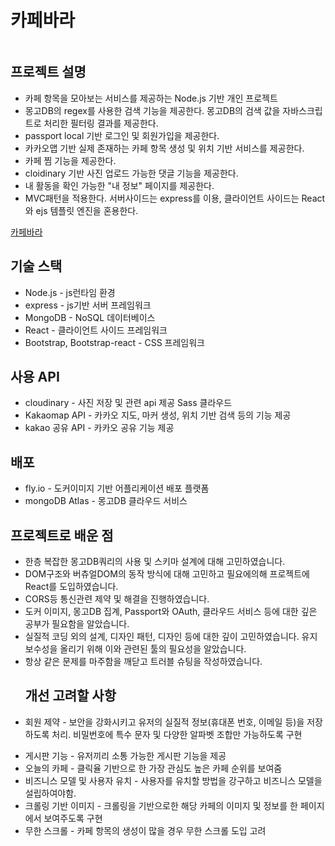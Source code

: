 <h1>카페바라</h1>
<img href="https://github.com/fkthfvk112/cafebara/assets/76651990/9c6cdaea-2652-42f6-9677-894e3820faa3"></img>

<h2>프로젝트 설명</h2>
<ul>
  
  <li>카페 항목을 모아보는 서비스를 제공하는 Node.js 기반 개인 프로젝트</li>
  <li>몽고DB의 regex를 사용한 검색 기능을 제공한다. 몽고DB의 검색 값을 자바스크립트로 처리한 필터링 결과를 제공한다.</li>
  <li>passport local 기반 로그인 및 회원가입을 제공한다.</li>
  <li>카카오맵 기반 실제 존재하는 카페 항목 생성 및 위치 기반 서비스를 제공한다.</li>
  <li>카페 찜 기능을 제공한다.</li>
  <li>cloidinary 기반 사진 업로드 가능한 댓글 기능을 제공한다.</li>
  <li>내 활동을 확인 가능한 "내 정보" 페이지를 제공한다.</li>
  <li>MVC패턴을 적용한다. 서버사이드는 express를 이용, 클라이언트 사이드는 React와 ejs 템플릿 엔진을 혼용한다.</li>
  </ul>
<a href="https://yammycafe.fly.dev/">카페바라</a>
</hr>
<h2>기술 스택</h2>
<ul>
  <li>Node.js - js런타임 환경</li>
  <li>express - js기반 서버 프레임워크</li>
  <li>MongoDB - NoSQL 데이터베이스</li>
  <li>React - 클라이언트 사이드 프레임워크</li>
  <li>Bootstrap, Bootstrap-react - CSS 프레임워크</li>
</ul>
<h2>사용 API</h2>
<ul>
  <li>cloudinary - 사진 저장 및 관련 api 제공 Sass 클라우드</li>
  <li>Kakaomap API - 카카오 지도, 마커 생성, 위치 기반 검색 등의 기능 제공</li>
  <li> kakao 공유 API - 카카오 공유 기능 제공</li>
</ul>
<h2>배포</h2>
<ul>
  <li>fly.io - 도커이미지 기반 어플리케이션 배포 플랫폼</li>
  <li>mongoDB Atlas - 몽고DB 클라우드 서비스 </li>
 </ul>
 </hr>
 <h2>프로젝트로 배운 점</h2>
 <ul>
  <li>한층 복잡한 몽고DB쿼리의 사용 및 스키마 설계에 대해 고민하였습니다.</li>
  <li>DOM구조와 버츄얼DOM의 동작 방식에 대해 고민하고 필요에의해 프로젝트에 React를 도입하였습니다.</li>
  <li>CORS등 통신관련 제약 및 해결을 진행하였습니다.</li>
  <li>도커 이미지, 몽고DB 집계, Passport와 OAuth, 클라우드 서비스 등에 대한 깊은 공부가 필요함을 알았습니다.</li>
   <li>실질적 코딩 외의 설계, 디자인 패턴, 디자인 등에 대한 깊이 고민하였습니다. 유지보수성을 올리기 위해 이와 관련된 툴의 필요성을 알았습니다.</li>
  <li>항상 같은 문제를 마주함을 깨닫고 트러블 슈팅을 작성하였습니다.</li>
 </li>
<h2>개선 고려할 사항</h2>
<li>
  회원 제약 - 보안을 강화시키고 유저의 실질적 정보(휴대폰 번호, 이메일 등)을 저장하도록 처리. 비밀번호에 특수 문자 및 다양한 알파벳 조합만 가능하도록 구현</ul>
 </li>
 <ul>
 <li>
  게시판 기능 - 유저끼리 소통 가능한 게시판 기능을 제공
  </li>
 <li>
  오늘의 카페 - 클릭율 기반으로 한 가장 관심도 높은 카페 순위를 보여줌
 </li>
 <li>
  비즈니스 모델 및 사용자 유치 - 사용자를 유치할 방법을 강구하고 비즈니스 모델을 설립하여야함.
  </li>
  <li>
   크롤링 기반 이미지 - 크롤링을 기반으로한 해당 카페의 이미지 및 정보를 한 페이지에서 보여주도록 구현
  </li>
  <li>
    무한 스크롤 - 카페 항목의 생성이 많을 경우 무한 스크롤 도입 고려
  </li>
   </ul>
